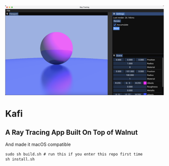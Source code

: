 ![RayTracingExample](https://github.com/ye-junzhe/Images/blob/main/RayTracing/Sphere.png)

# Kafi

## A Ray Tracing App Built On Top of Walnut

And made it macOS compatible

```
sudo sh build.sh # run this if you enter this repo first time
sh install.sh
```
